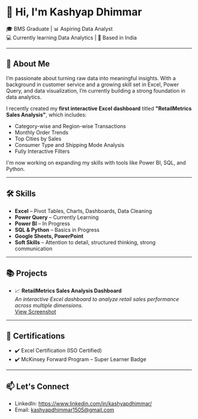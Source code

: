 # 👋 Hi, I'm Kashyap Dhimmar

🎓 BMS Graduate | 📊 Aspiring Data Analyst  
💻 Currently learning Data Analytics | 📍 Based in India  

---

## 🚀 About Me

I’m passionate about turning raw data into meaningful insights. With a background in customer service and a growing skill set in Excel, Power Query, and data visualization, I’m currently building a strong foundation in data analytics.

I recently created my **first interactive Excel dashboard** titled **"RetailMetrics Sales Analysis"**, which includes:

- Category-wise and Region-wise Transactions  
- Monthly Order Trends  
- Top Cities by Sales  
- Consumer Type and Shipping Mode Analysis  
- Fully Interactive Filters  

I'm now working on expanding my skills with tools like Power BI, SQL, and Python.

---

## 🛠️ Skills

- **Excel** – Pivot Tables, Charts, Dashboards, Data Cleaning  
- **Power Query** – Currently Learning  
- **Power BI** – In Progress  
- **SQL & Python** – Basics in Progress  
- **Google Sheets, PowerPoint**  
- **Soft Skills** – Attention to detail, structured thinking, strong communication

---

## 📚 Projects

- 📈 **RetailMetrics Sales Analysis Dashboard**  
  _An interactive Excel dashboard to analyze retail sales performance across multiple dimensions._  
  [View Screenshot](link-to-image-or-repo-if-public)

---

## 📎 Certifications

- ✔️ Excel Certification (ISO Certified)  
- ✔️ McKinsey Forward Program – Super Learner Badge

---

## 📫 Let's Connect

- LinkedIn: https://www.linkedin.com/in/kashyapdhimmar/
- Email: kashyapdhimmar1505@gmail.com

